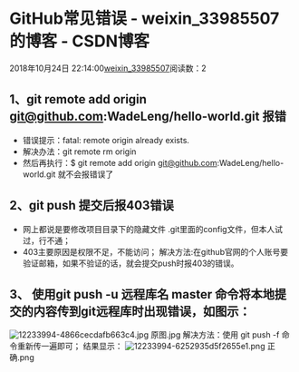 # GitHub常见错误 - weixin_33985507的博客 - CSDN博客
2018年10月24日 22:14:00[weixin_33985507](https://me.csdn.net/weixin_33985507)阅读数：2
## 1、git remote add origin [git@github.com](mailto:git@github.com):WadeLeng/hello-world.git 报错
- 错误提示：fatal: remote origin already exists.
- 解决办法：git remote rm origin
- 然后再执行：$ git remote add origin [git@github.com](mailto:git@github.com):WadeLeng/hello-world.git 就不会报错误了
## 2、git push 提交后报403错误
- 网上都说是要修改项目目录下的隐藏文件 .git里面的config文件，但本人试过，行不通；
- 403主要原因是权限不足，不能访问；
解决方法:在github官网的个人账号要验证邮箱，如果不验证的话，就会提交push时报403的错误。
## 3、 使用git push -u 远程库名 master 命令将本地提交的内容传到git远程库时出现错误，如图示：
![12233994-4866cecdafb663c4.jpg](https://upload-images.jianshu.io/upload_images/12233994-4866cecdafb663c4.jpg)
原图.jpg
解决方法：使用 git push -f 命令重新传一遍即可；
结果显示：
![12233994-6252935d5f2655e1.png](https://upload-images.jianshu.io/upload_images/12233994-6252935d5f2655e1.png)
正确.png
